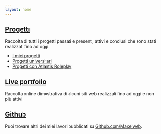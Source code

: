 ```yaml
---
layout: home
---
```


## [Progetti](projects/)

Raccolta di tutti i progetti passati e presenti, attivi e conclusi che sono stati realizzati fino ad oggi.

- [I miei progetti](projects/my/) 
- [Progetti universitari](projects/uni/)
- [Progetti con Atlantis Roleplay](projects/acrp/)


## [Live portfolio](portfolio/)

Raccolta online dimostrativa di alcuni siti web realizzati fino ad oggi e non più attivi.


## [Github](http://git.marianosciacco.it)

Puoi trovare altri dei miei lavori pubblicati su [Github.com/Maxelweb](https://github.com/Maxelweb/).